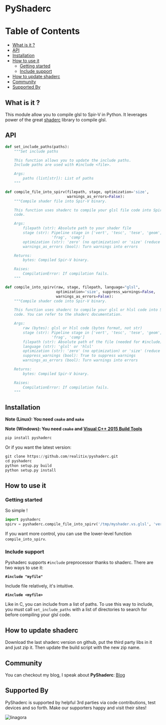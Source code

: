 # PyShaderc

Table of Contents
=================

  * [What is it ?](#what-is-it-)
  * [API](#api)
  * [Installation](#installation)
  * [How to use it](#how-to-use-it)
    * [Getting started](#getting-started)
    * [Include support](#include-support)
  * [How to update shaderc](#how-to-update-shaderc)
  * [Community](#community)
  * [Supported By](#supported-by)


## What is it ?

This module allow you to compile glsl to Spir-V in Python.
It leverages power of the great [shaderc](https://github.com/google/shaderc)
library to compile glsl.


## API

```python
def set_include_paths(paths):
    """Set include paths

    This function allows you to update the include paths.
    Include paths are used with #include <file>.

    Args:
        paths (list[str]): List of paths
    """

def compile_file_into_spirv(filepath, stage, optimization='size',
                            warnings_as_errors=False):
    """Compile shader file into Spir-V binary.

    This function uses shaderc to compile your glsl file code into Spir-V
    code.

    Args:
        filepath (str): Absolute path to your shader file
        stage (str): Pipeline stage in ['vert', 'tesc', 'tese', 'geom',
                     'frag', 'comp']
        optimization (str): 'zero' (no optimization) or 'size' (reduce size)
        warnings_as_errors (bool): Turn warnings into errors

    Returns:
        bytes: Compiled Spir-V binary.

    Raises:
        CompilationError: If compilation fails.
    """

def compile_into_spirv(raw, stage, filepath, language="glsl",
                       optimization='size', suppress_warnings=False,
                       warnings_as_errors=False):
    """Compile shader code into Spir-V binary.

    This function uses shaderc to compile your glsl or hlsl code into Spir-V
    code. You can refer to the shaderc documentation.

    Args:
        raw (bytes): glsl or hlsl code (bytes format, not str)
        stage (str): Pipeline stage in ['vert', 'tesc', 'tese', 'geom',
                     'frag', 'comp']
        filepath (str): Absolute path of the file (needed for #include)
        language (str): 'glsl' or 'hlsl'
        optimization (str): 'zero' (no optimization) or 'size' (reduce size)
        suppress_warnings (bool): True to suppress warnings
        warnings_as_errors (bool): Turn warnings into errors

    Returns:
        bytes: Compiled Spir-V binary.

    Raises:
        CompilationError: If compilation fails.
    """
```

## Installation

**Note (Linux): You need `cmake` and `make`**

**Note (Windows): You need `cmake` and [Visual C++ 2015 Build Tools](http://landinghub.visualstudio.com/visual-cpp-build-tools)**

```python
pip install pyshaderc
```

Or if you want the latest version:

```python
git clone https://github.com/realitix/pyshaderc.git
cd pyshaderc
python setup.py build
python setup.py install
```


## How to use it

### Getting started

So simple !

```python
import pyshaderc
spirv = pyshaderc.compile_file_into_spirv('/tmp/myshader.vs.glsl', 'vert')
```

If you want more control, you can use the lower-level function
`compile_into_spirv`.

### Include support

Pyshaderc supports `#include` preprocessor thanks to shaderc.
There are two ways to use it:

**`#include "myfile"`**

Include file relatively, it's intuitive.

**`#include <myfile>`**

Like in C, you can include from a list of paths. To use this way to include,
you must call `set_include_paths` with a list of directories to search for
before compiling your glsl code.


## How to update shaderc

Download the last shaderc version on github, put the third party libs in it
and just zip it. Then update the build script with the new zip name.


## Community

You can checkout my blog, I speak about **PyShaderc**:
[Blog](https://realitix.github.io)

## Supported By

PyShaderc is supported by helpful 3rd parties via code contributions, test devices and so forth.
Make our supporters happy and visit their sites!

![linagora](https://www.linagora.com/sites/all/themes/tux/logo.png)

